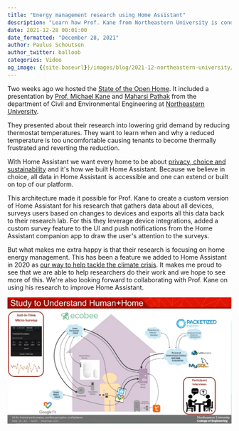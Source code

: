 ```yaml
---
title: "Energy management research using Home Assistant"
description: "Learn how Prof. Kane from Northeastern University is conducting research using Home Assistant."
date: 2021-12-28 00:01:00
date_formatted: "December 28, 2021"
author: Paulus Schoutsen
author_twitter: balloob
categories: Video
og_image: {{site.baseurl}}/images/blog/2021-12-northeastern-university/overview.png
---
```


Two weeks ago we hosted the [State of the Open Home](/state-of-the-open-home/). It included a presentation by [Prof. Michael Kane](https://coe.northeastern.edu/people/kane-michael/) and [Maharsi Pathak](https://www.linkedin.com/in/maharshi-pathak-) from the department of Civil and Environmental Engineering at [Northeastern University](https://www.northeastern.edu/).

They presented about their research into lowering grid demand by reducing thermostat temperatures. They want to learn when and why a reduced temperature is too uncomfortable causing tenants to become thermally frustrated and reverting the reduction.

<lite-youtube videoid="6ZMXE5PXPqU" videotitle="State of the Open Home 2021" videoStartAt="8042" posterquality="maxresdefault"></lite-youtube>

With Home Assistant we want every home to be about [privacy, choice and sustainability](/blog/2021/12/23/the-open-home/) and it's how we built Home Assistant. Because we believe in choice, all data in Home Assistant is accessible and one can extend or built on top of our platform.

This architecture made it possible for Prof. Kane to create a custom version of Home Assistant for his research that gathers data about all devices, surveys users based on changes to devices and exports all this data back to their research lab. For this they leverage device integrations, added a custom survey feature to the UI and push notifications from the Home Assistant companion app to draw the user's attention to the surveys.

But what makes me extra happy is that their research is focusing on home energy management. This has been a feature we added to Home Assistant in 2020 as [our way to help tackle the climate crisis](/blog/2021/08/04/home-energy-management/). It makes me proud to see that we are able to help researchers do their work and we hope to see more of this. We're also looking forward to collaborating with Prof. Kane on using his research to improve Home Assistant.

![Overview of their deployment](/images/blog/2021-12-northeastern-university/overview.png)
